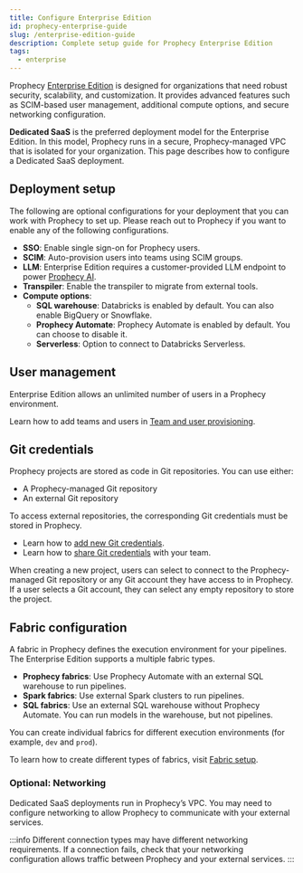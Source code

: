 ```yaml
---
title: Configure Enterprise Edition
id: prophecy-enterprise-guide
slug: /enterprise-edition-guide
description: Complete setup guide for Prophecy Enterprise Edition
tags:
  - enterprise
---
```


Prophecy [Enterprise Edition](docs/getting-started/editions/editions.md) is designed for organizations that need robust security, scalability, and customization. It provides advanced features such as SCIM-based user management, additional compute options, and secure networking configuration.

**Dedicated SaaS** is the preferred deployment model for the Enterprise Edition. In this model, Prophecy runs in a secure, Prophecy-managed VPC that is isolated for your organization. This page describes how to configure a Dedicated SaaS deployment.

## Deployment setup

The following are optional configurations for your deployment that you can work with Prophecy to set up. Please reach out to Prophecy if you want to enable any of the following configurations.

- **SSO**: Enable single sign-on for Prophecy users.
- **SCIM**: Auto-provision users into teams using SCIM groups.
- **LLM**: Enterprise Edition requires a customer-provided LLM endpoint to power [Prophecy AI](/prophecy-ai).
- **Transpiler**: Enable the transpiler to migrate from external tools.
- **Compute options**:
  - **SQL warehouse**: Databricks is enabled by default. You can also enable BigQuery or Snowflake.
  - **Prophecy Automate**: Prophecy Automate is enabled by default. You can choose to disable it.
  - **Serverless**: Option to connect to Databricks Serverless.

## User management

Enterprise Edition allows an unlimited number of users in a Prophecy environment.

Learn how to add teams and users in [Team and user provisioning](/administration/user-management/team-user-provisioning).

## Git credentials

Prophecy projects are stored as code in Git repositories. You can use either:

- A Prophecy-managed Git repository
- An external Git repository

To access external repositories, the corresponding Git credentials must be stored in Prophecy.

- Learn how to [add new Git credentials](/engineers/git#Git-credentials).
- Learn how to [share Git credentials](/engineers/git#share-credentials) with your team.

When creating a new project, users can select to connect to the Prophecy-managed Git repository or any Git account they have access to in Prophecy. If a user selects a Git account, they can select any empty repository to store the project.

## Fabric configuration

A fabric in Prophecy defines the execution environment for your pipelines. The Enterprise Edition supports a multiple fabric types.

- **Prophecy fabrics**: Use Prophecy Automate with an external SQL warehouse to run pipelines.
- **Spark fabrics**: Use external Spark clusters to run pipelines.
- **SQL fabrics**: Use an external SQL warehouse without Prophecy Automate. You can run models in the warehouse, but not pipelines.

You can create individual fabrics for different execution environments (for example, `dev` and `prod`).

To learn how to create different types of fabrics, visit [Fabric setup](/administration/fabrics).

### Optional: Networking

Dedicated SaaS deployments run in Prophecy’s VPC. You may need to configure networking to allow Prophecy to communicate with your external services.

:::info
Different connection types may have different networking requirements. If a connection fails, check that your networking configuration allows traffic between Prophecy and your external services.
:::
